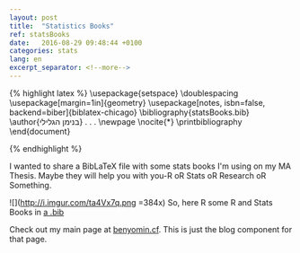 ```yaml
---
layout: post
title:  "Statistics Books"
ref: statsBooks
date:   2016-08-29 09:48:44 +0100
categories: stats
lang: en
excerpt_separator: <!--more-->
---
```

{% highlight latex %}
\usepackage{setspace}
\doublespacing
\usepackage[margin=1in]{geometry}
\usepackage[notes, isbn=false, backend=biber]{biblatex-chicago}
\bibliography{statsBooks.bib}
\author{בנימן הגלילי}
. . .
\newpage
\nocite{*}
\printbibliography
\end{document}

{% endhighlight %}

I wanted to share a BibLaTeX file with some stats books I'm using on my MA Thesis.
Maybe they will help you with you-R oR Stats oR Research oR Something.

![](http://i.imgur.com/ta4Vx7q.png =384x)
So, here R some R and Stats Books in [a .bib](https://gist.github.com/benyomin/778a4fb1c557bf0323d258a9123d994f)

<script src="https://gist.github.com/benyomin/778a4fb1c557bf0323d258a9123d994f.js"></script>

Check out my main page at [benyomin.cf][benyomin-link].
This is just the blog component for that page.

[benyomin-link]: http://benyomin.cf
